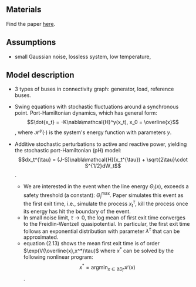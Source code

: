 Materials
---
Find the paper [here](https://arxiv.org/abs/1912.08081).

Assumptions
---
* small Gaussian noise, lossless system, low temperature, 

Model description
---
* 3 types of buses in connectivity graph: generator, load, reference buses.
* Swing equations with stochastic fluctuations around a synchronous point. Port-Hamiltonian dynamics, which has general form:
$$\dot{x_t} = -K\nabla\mathcal{H}^y(x_t), x_0 = \overline{x}$$, where $\mathcal{H}^y(\cdot)$ is the system's energy function with parameters $y$.

* Additive stochastic perturbations to active and reactive power, yielding the stochastic port-Hamiltonian (pH) model:
$$dx_t^{\tau} = (J-S)\nabla\mathcal{H}(x_t^{\tau}) + \sqrt{2\tau}\cdot S^{1/2}dW_t$$.
	- We are interested in the event when the line energy $\Theta_l(x)$, exceeds a safety threshold (a constant): $\Theta_l^{\text{max}}$. Paper simulates this event as the first exit time, i.e., simulate the process $x_t^{\tau}$, kill the process once its energy has hit the boundary of the event. 
	- In small noise limit, $\tau\rightarrow 0$, the log mean of first exit time converges to the Freidlin-Wentzell quasipotential. In particular, the first exit time follows an exponential distribution with parameter $\lambda^{\tau}$ that can be approximated. 
	- equation (2.13) shows the mean first exit time is of order $\exp(V(\overline{x},x^*)\tau)$ where $x^*$ can be solved by the following nonlinear program:
$$x^* = \text{argmin}_{x\in \partial D_l}\mathcal{H}(x)$$.






